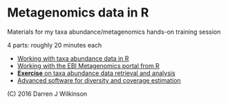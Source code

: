 # Metagenomics data in R

Materials for my taxa abundance/metagenomics hands-on training session

4 parts: roughly 20 minutes each

* [Working with taxa abundance data in R](TaxaAbundance.md)
* [Working with the EBI Metagenomics portal from R](EBIMetagenomics.md)
* [**Exercise** on taxa abundance data retrieval and analysis](Exercise.md)
* [Advanced software for diversity and coverage estimation](Advanced.md)


(C) 2016 Darren J Wilkinson


